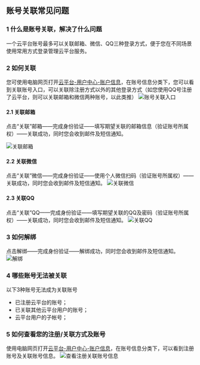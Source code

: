 账号关联常见问题
-------------

### 1 什么是账号关联，解决了什么问题
一个云平台账号最多可以关联邮箱、微信、QQ三种登录方式，便于您在不同场景使用常用方式登录管理云平台服务。

### 2 如何关联
您可使用电脑网页打开[云平台-用户中心-账户信息](http://console.tce.fsphere.cn/developer)，在账号信息分类下，您可以看到关联账号入口，可以关联除注册方式以外的其他登录方式（如您使用QQ号注册了云平台，则可以关联邮箱和微信两种账号，以此类推）
![账号关联入口](http://imgcache.tcecqpoc.fsphere.cn/image/mc.qcloudimg.com/static/img/53242bfe780aa5a6befc837c02ced6a7/rukou.png)

#### 2.1 关联邮箱
点击“关联”邮箱——完成身份验证——填写期望关联的邮箱信息（验证账号所属权）——关联成功，同时您会收到邮件及短信通知。

![关联邮箱](http://imgcache.tcecqpoc.fsphere.cn/image/mc.qcloudimg.com/static/img/7e8fd72a4f037dc0b50c6ff93797e8fc/mailbox.png)


#### 2.2 关联微信
点击“关联”微信——完成身份验证——使用个人微信扫码（验证账号所属权）——关联成功，同时您会收到邮件及短信通知。
![关联微信](http://imgcache.tcecqpoc.fsphere.cn/image/mc.qcloudimg.com/static/img/12c0b9aecfd5b499a4db623ae748e936/wechat.png)



#### 2.3 关联QQ
点击“关联”QQ——完成身份验证——填写期望关联的QQ及密码（验证账号所属权）——关联成功，同时您会收到邮件及短信通知。
![关联QQ](http://imgcache.tcecqpoc.fsphere.cn/image/mc.qcloudimg.com/static/img/90d126897bb878ea1d79d0b4cc0e5d8c/QQ.png)

### 3 如何解绑
点击解绑——完成身份验证——解绑成功，同时您会收到邮件及短信通知。
![解绑](http://imgcache.tcecqpoc.fsphere.cn/image/mc.qcloudimg.com/static/img/20304c98f4d54991c64b74213f87979f/jiebang.png)


### 4 哪些账号无法被关联
以下3种账号无法成为关联账号
- 已注册云平台的账号；
- 已关联其他云平台用户的账号；
- 云平台用户的子帐号；


### 5 如何查看您的注册/关联方式及账号
使用电脑网页打开[云平台-用户中心-账户信息](http://console.tce.fsphere.cn/developer)，在账号信息分类下，可以看到注册账号及关联账号信息。
![查看注册关联账号信息](http://imgcache.tcecqpoc.fsphere.cn/image/mc.qcloudimg.com/static/img/c000724d79003a0eb61a006347d0fa25/chakan.png)

